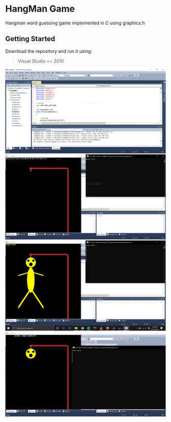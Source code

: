 # HangMan Game
Hangman word guessing game implemented in C using graphics.h 
## Getting Started
Download the repository and run it using:
> Visual Studio == 2010
>
![Visual Studio 10 running hangman](imgs/1.png)
![Visual Studio 10 running hangman](imgs/2.png)
![Visual Studio 10 running hangman](imgs/3.png)
![Visual Studio 10 running hangman](imgs/4.png)

